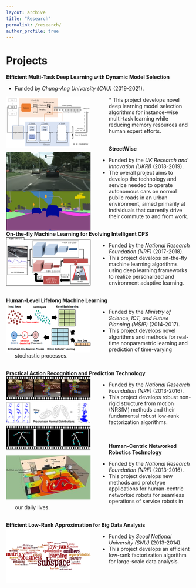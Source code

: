```yaml
---
layout: archive
title: "Research"
permalink: /research/
author_profile: true
---
```

Projects
=====
**Efficient Multi-Task Deep Learning with Dynamic Model Selection**
   * Funded by *Chung-Ang University (CAU)* (2019-2021).
   <img src='/images/den4.png' width="230" align="left" style="margin-right:50px"> 
   * This project develops novel deep learning model selection algorithms 
   for instance-wise multi-task learning while reducing memory resources 
   and human expert efforts.<br/><br/>
   

**StreetWise**
<img src='/images/streetwise3.png' width="230" align="left" style="margin-right:50px"> 
   * Funded by the *UK Research and Innovation (UKRI)* (2018-2019).
   * The overall project aims to develop the technology and service needed to operate
   autonomous cars on normal public roads in an urban environment, aimed primarily
   at individuals that currently drive their commute to and from work.<br/><br/>
  
  
**On-the-fly Machine Learning for Evolving Intelligent CPS**
<img src='/images/otfml.png' width="230" align="left" style="margin-right:50px"> 
   * Funded by the *National Research Foundation (NRF)* (2017-2018).
   * This project develops on-the-fly machine learning algorithms using deep learning
   frameworks to realize personalized and environment adaptive learning.<br/><br/> 
  
  
**Human-Level Lifelong Machine Learning** 
<img src='/images/ml2.png' width="230" align="left" style="margin-right:50px">
   * Funded by the *Ministry of Science, ICT, and Future Planning (MSIP)* (2014-2017).
   * This project develops novel algorithms and methods for real-time nonparametric
   learning and prediction of time-varying stochastic processes.<br/><br/>
   
   
**Practical Action Recognition and Prediction Technology** 
<img src='/images/nrsfm.png' width="230" align="left" style="margin-right:50px">
   * Funded by the *National Research Foundation (NRF)* (2013-2016).
   * This project develops robust non-rigid structure from motion (NRSfM) methods and
   their fundamental robust low-rank factorization algorithms.<br/><br/><br/>
   
   
**Human-Centric Networked Robotics Technology** 
<img src='/images/human_centric.jpeg' width="230" height="120" align="left" style="margin-right:50px">
   * Funded by the *National Research Foundation (NRF)* (2013-2016).
   * This project develops new methods and prototype applications for human-centric
   networked robots for seamless operations of service robots in our daily lives.<br/><br/>
    
   
**Efficient Low-Rank Approximation for Big Data Analysis** 
<img src='/images/bigdata.png' width="230" align="left" style="margin-right:50px">
   * Funded by *Seoul National University (SNU)* (2013-2014).
   * This project develops an efficient low-rank factorization algorithm for large-scale
   data analysis.
  



